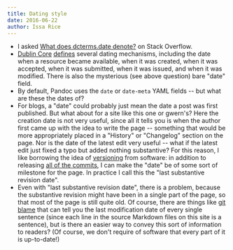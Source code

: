 ```yaml
---
title: Dating style
date: 2016-06-22
author: Issa Rice
---
```


- I asked [What does dcterms\.date denote?](http://stackoverflow.com/questions/37981652/what-does-dcterms-date-denote) on Stack Overflow.
- [Dublin Core](!w) [defines](http://dublincore.org/documents/dcmi-terms/) several dating mechanisms, including the date when a resource became available, when it was created, when it was accepted, when it was submitted, when it was issued, and when it was modified.
There is also the mysterious (see above question) bare "date" field.
- By default, Pandoc uses the `date` or `date-meta` YAML fields -- but what are these the dates of?
- For blogs, a "date" could probably just mean the date a post was first published.
But what about for a site like this one or gwern's?
Here the creation date is not very useful, since all it tells you is when the author first came up with the idea to write the page -- something that would be more appropriately placed in a "History" or "Changelog" section on the page.
Nor is the date of the latest edit very useful -- what if the latest edit just fixed a typo but added nothing substantive?
For this reason, I like borrowing the idea of [versioning](https://en.wikipedia.org/wiki/Software_versioning) from software: in addition to releasing [all of the commits](https://github.com/riceissa/issarice.com), I can make the "date" be of some sort of milestone for the page.
In practice I call this the "last substantive revision date".
- Even with "last substantive revision date", there is a problem, because the substantive revision might have been in a single part of the page, so that most of the page is still quite old.
Of course, there are things like [git blame](https://git-scm.com/docs/git-blame) that can tell you the last modification date of every single sentence (since each line in the source Markdown files on this site is a sentence), but is there an easier way to convey this sort of information to readers?
(Of course, we don't require of software that every part of it is up-to-date!)
